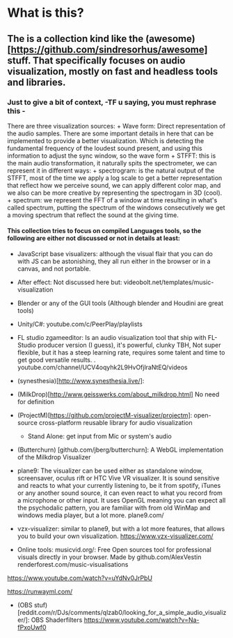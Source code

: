 # What is this?
## The is a collection kind like the (awesome)[https://github.com/sindresorhus/awesome] stuff. That specifically focuses on audio visualization, mostly on fast and headless tools and libraries.

### Just to give a bit of context, -TF u saying, you must rephrase this -
There are three visualization sources:
    + Wave form: Direct representation of the audio samples.
    There are some important details in here that can be implemented to provide a better visualization. Which is detecting the fundamental frequency of the loudest sound present, and using this information to adjust the sync window, so the wave form
    + STFFT: this is the main audio transformation, it naturally spits the spectrometer, we can represent it in different ways:
        + spectrogram: is the natural output of the STFFT, most of the time we apply a log scale to get a better representation that reflect how we perceive sound, we can apply different color map, and we also can be more creative by representing the spectrogam in 3D (cool).
        + spectrum: we represent the FFT of a window at time resulting in what's called spectrum, putting the spectrum of the windows consecutively we get a moving spectrum that reflect the sound at the giving time.


#### This collection tries to focus on compiled Languages tools, so the following are either not discussed or not in details at least:
+ JavaScript base visualizers: although the visual flair that you can do with JS can be astonishing, they all run either in the browser or in a canvas, and not portable.
+ After effect:  Not discussed here but: videobolt.net/templates/music-visualization
+ Blender or any of the GUI tools (Although blender and Houdini are great tools)
+ Unity/C#: youtube.com/c/PeerPlay/playlists
+ FL studio zgameeditor: Is an audio visualization tool that ship with FL-Studio producer version (I guess), it's powerful, clunky TBH, Not super flexible, but it has a steep learning rate, requires some talent and time to get good versatile results. .
youtube.com/channel/UCV4oqyhk2L9HvOfjlraNtEQ/videos


+ (synesthesia)[http://www.synesthesia.live/]: 
+ (MilkDrop)[http://www.geisswerks.com/about_milkdrop.html] No need for definition
+ (ProjectM)[https://github.com/projectM-visualizer/projectm]: 
open-source cross-platform reusable library for audio visualization
    + Stand Alone: get input from Mic or system's audio

+ (Butterchurn) [github.com/jberg/butterchurn]: 
A WebGL implementation of the Milkdrop Visualizer

+ plane9: The visualizer can be used either as standalone window, screensaver, oculus rift or HTC Vive VR visualizer. It is sound sensitive and reacts to what your currently listening to, be it from spotify, iTunes or any another sound source, it can even react to what you record from a microphone or other input.
It uses OpenGL meaning you can expect all the psychodalic pattern, you are familiar with from old WinMap and windows media player, but a lot more.
 plane9.com/

+ vzx-visualizer: similar to plane9, but with a lot more features, that allows you to build your own visualization.
https://www.vzx-visualizer.com/

+ Online tools:
musicvid.org/: Free Open sources tool for professional visuals directly in your browser. Made by github.com/AlexVestin
renderforest.com/music-visualisations


https://www.youtube.com/watch?v=uYdNv0JrPbU

https://runwayml.com/

+ (OBS stuf)[reddit.com/r/DJs/comments/qlzab0/looking_for_a_simple_audio_visualizer/]:
OBS Shaderfilters
https://www.youtube.com/watch?v=Na-fPxoUwf0
